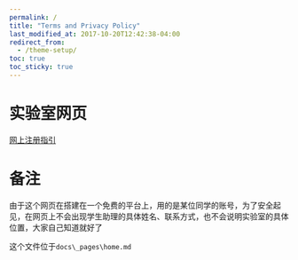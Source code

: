 ```yaml
---
permalink: /
title: "Terms and Privacy Policy"
last_modified_at: 2017-10-20T12:42:38-04:00
redirect_from:
  - /theme-setup/
toc: true
toc_sticky: true
---
```


# 实验室网页

[网上注册指引](sign_up_tutorials.md)

# 备注

由于这个网页在搭建在一个免费的平台上，用的是某位同学的账号，为了安全起见，在网页上不会出现学生助理的具体姓名、联系方式，也不会说明实验室的具体位置，大家自己知道就好了

这个文件位于`docs\_pages\home.md`

